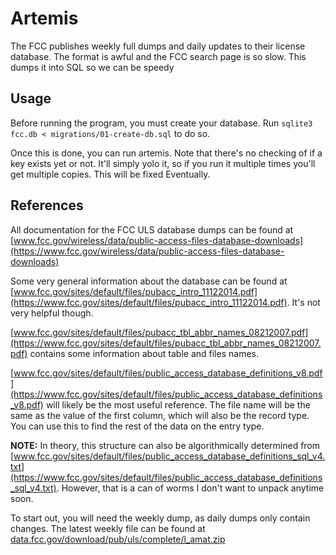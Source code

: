 # Artemis

The FCC publishes weekly full dumps and daily updates to their license database. The format is awful and the FCC search page is so slow. This dumps it into SQL so we can be speedy

## Usage
Before running the program, you must create your database. Run `sqlite3 fcc.db < migrations/01-create-db.sql` to do so.

Once this is done, you can run artemis. Note that there's no checking of if a key exists yet or not. It'll simply yolo it, so if you run it multiple times you'll get multiple copies. This will be fixed Eventually.

## References
All documentation for the FCC ULS database dumps can be found at [www.fcc.gov/wireless/data/public-access-files-database-downloads](https://www.fcc.gov/wireless/data/public-access-files-database-downloads)

Some very general information about the database can be found at [www.fcc.gov/sites/default/files/pubacc_intro_11122014.pdf](https://www.fcc.gov/sites/default/files/pubacc_intro_11122014.pdf). It's not very helpful though.

[www.fcc.gov/sites/default/files/pubacc_tbl_abbr_names_08212007.pdf](https://www.fcc.gov/sites/default/files/pubacc_tbl_abbr_names_08212007.pdf) contains some information about table and files names.

[www.fcc.gov/sites/default/files/public_access_database_definitions_v8.pdf](https://www.fcc.gov/sites/default/files/public_access_database_definitions_v8.pdf) will likely be the most useful reference. The file name will be the same as the value of the first column, which will also be the record type. You can use this to find the rest of the data on the entry type.

**NOTE:** In theory, this structure can also be algorithmically determined from [www.fcc.gov/sites/default/files/public_access_database_definitions_sql_v4.txt](https://www.fcc.gov/sites/default/files/public_access_database_definitions_sql_v4.txt). However, that is a can of worms I don't want to unpack anytime soon.

To start out, you will need the weekly dump, as daily dumps only contain changes. The latest weekly file can be found at [data.fcc.gov/download/pub/uls/complete/l_amat.zip](https://data.fcc.gov/download/pub/uls/complete/l_amat.zip)
